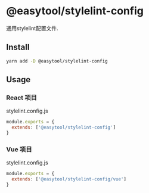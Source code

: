 # @easytool/stylelint-config
通用stylelint配置文件.

## Install
```sh
yarn add -D @easytool/stylelint-config
```

## Usage
### React 项目
stylelint.config.js
```js
module.exports = {
  extends: ['@easytool/stylelint-config']
}
```

### Vue 项目
stylelint.config.js
```js
module.exports = {
  extends: ['@easytool/stylelint-config/vue']
}
```
